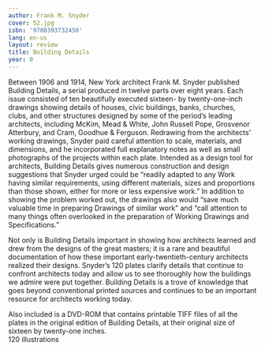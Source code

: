 ```yaml
---
author: Frank M. Snyder
cover: 52.jpg
isbn: '9780393732450'
lang: en-us
layout: review
title: Building Details
year: 0
---
```

Between 1906 and 1914, New York architect Frank  M. Snyder published Building Details, a serial produced in twelve parts over eight years.  Each issue consisted of ten beautifully executed  sixteen- by twenty-one-inch drawings showing  details of houses, civic buildings, banks,  churches, clubs, and other structures designed  by some of the period’s leading architects,  including McKim, Mead & White, John Russell  Pope, Grosvenor Atterbury, and Cram, Goodhue  & Ferguson. Redrawing from the architects’  working drawings, Snyder paid careful attention  to scale, materials, and dimensions, and he  incorporated full explanatory notes as well as  small photographs of the projects within each  plate. Intended as a design tool for architects, Building Details gives numerous  construction and design suggestions that Snyder  urged could be “readily adapted to any Work  having similar requirements, using different  materials, sizes and proportions than those  shown, either for more or less expensive work.”  In addition to showing the problem worked out,  the drawings also would “save much valuable time in preparing Drawings of similar work” and “call  attention to many things often overlooked in the preparation of Working Drawings and  Specifications.”  
  
  Not only is  Building Details important in showing  how architects learned and drew from the designs of the great masters; it is a rare and beautiful  documentation of how these important  early-twentieth-century architects realized  their designs. Snyder’s 120 plates clarify  details that continue to confront architects  today and allow us to see thoroughly how the  buildings we admire were put together.  Building Details is a trove of  knowledge that goes beyond conventional printed  sources and continues to be an important  resource for architects working  today.    
  
  Also included is a  DVD-ROM that contains printable TIFF files of  all the plates in the original edition of  Building Details, at their original  size of sixteen by twenty-one inches.    
 120 illustrations
